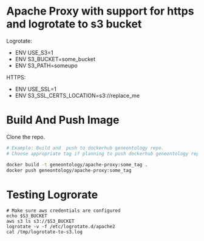 # Apache Proxy with support for https and logrotate to s3 bucket

Logrotate:

- ENV USE_S3=1
- ENV S3_BUCKET=some_bucket
- ENV S3_PATH=someupo

HTTPS:

- ENV USE_SSL=1
- ENV S3_SSL_CERTS_LOCATION=s3://replace_me



# Build And Push Image

Clone the repo. 

```sh
# Example: Build and  push to dockerhub geneontology repo.
# Choose appropriate tag if planning to push dockerhub geneontology repo.

docker build -t geneontology/apache-proxy:some_tag . 
docker push geneontology/apache-proxy:some_tag
```

# Testing Logrorate


```
# Make sure aws credentials are configured
echo $S3_BUCKET
aws s3 ls s3://$S3_BUCKET
logrotate -v -f /etc/logrotate.d/apache2
cat /tmp/logrotate-to-s3.log 
```
